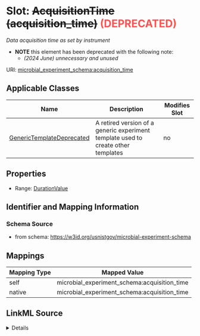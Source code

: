

# Slot: ~~AcquisitionTime (acquisition_time)~~<span style="color: #ff5252;"><strong> (DEPRECATED) </strong></span>




_Data acquisition time as set by instrument_






* __NOTE__ this element has been deprecated with the following note:
    * *(2024 June) unnecessary and unused*
    


URI: [microbial_experiment_schema:acquisition_time](https://w3id.org/usnistgov/microbial-experiment-schema/acquisition_time)



<!-- no inheritance hierarchy -->





## Applicable Classes

| Name | Description | Modifies Slot |
| --- | --- | --- |
| [GenericTemplateDeprecated](GenericTemplateDeprecated.md) | A retired version of a generic experiment template used to create other templates |  no  |







## Properties

* Range: [DurationValue](DurationValue.md)





## Identifier and Mapping Information







### Schema Source


* from schema: https://w3id.org/usnistgov/microbial-experiment-schema




## Mappings

| Mapping Type | Mapped Value |
| ---  | ---  |
| self | microbial_experiment_schema:acquisition_time |
| native | microbial_experiment_schema:acquisition_time |




## LinkML Source

<details>
```yaml
name: acquisition_time
description: Data acquisition time as set by instrument
title: AcquisitionTime
deprecated: (2024 June) unnecessary and unused
from_schema: https://w3id.org/usnistgov/microbial-experiment-schema
rank: 1000
alias: acquisition_time
domain_of:
- GenericTemplateDeprecated
range: DurationValue
required: false

```
</details>